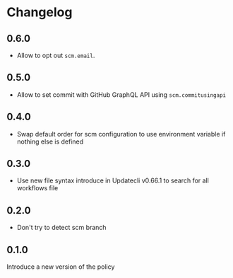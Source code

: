 # Changelog

## 0.6.0

* Allow to opt out `scm.email`.

## 0.5.0

* Allow to set commit with GitHub GraphQL API using `scm.commitusingapi`

## 0.4.0

* Swap default order for scm configuration to use environment variable if nothing else is defined

## 0.3.0

* Use new file syntax introduce in Updatecli v0.66.1 to search for all workflows file

## 0.2.0

* Don't try to detect scm branch

## 0.1.0

Introduce a new version of the policy
